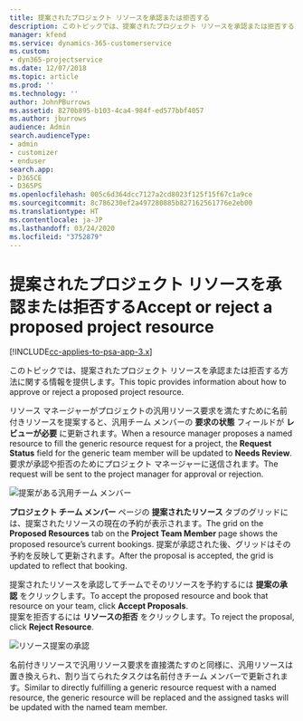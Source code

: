 ```yaml
---
title: 提案されたプロジェクト リソースを承認または拒否する
description: このトピックでは、提案されたプロジェクト リソースを承認または拒否する方法に関する情報を提供します。
manager: kfend
ms.service: dynamics-365-customerservice
ms.custom:
- dyn365-projectservice
ms.date: 12/07/2018
ms.topic: article
ms.prod: ''
ms.technology: ''
author: JohnPBurrows
ms.assetid: 8270b895-b103-4ca4-984f-ed577bbf4057
ms.author: jburrows
audience: Admin
search.audienceType:
- admin
- customizer
- enduser
search.app:
- D365CE
- D365PS
ms.openlocfilehash: 005c6d364dcc7127a2cd8023f125f15f67c1a9ce
ms.sourcegitcommit: 8c786230ef2a497280885b827162561776e2eb00
ms.translationtype: HT
ms.contentlocale: ja-JP
ms.lasthandoff: 03/24/2020
ms.locfileid: "3752879"
---
```

# <a name="accept-or-reject-a-proposed-project-resource"></a><span data-ttu-id="caff0-103">提案されたプロジェクト リソースを承認または拒否する</span><span class="sxs-lookup"><span data-stu-id="caff0-103">Accept or reject a proposed project resource</span></span>

[!INCLUDE[cc-applies-to-psa-app-3.x](../includes/cc-applies-to-psa-app-3x.md)]

<span data-ttu-id="caff0-104">このトピックでは、提案されたプロジェクト リソースを承認または拒否する方法に関する情報を提供します。</span><span class="sxs-lookup"><span data-stu-id="caff0-104">This topic provides information about how to approve or reject a proposed project resource.</span></span>

<span data-ttu-id="caff0-105">リソース マネージャーがプロジェクトの汎用リソース要求を満たすために名前付きリソースを提案すると、汎用チーム メンバーの **要求の状態** フィールドが **レビューが必要** に更新されます。</span><span class="sxs-lookup"><span data-stu-id="caff0-105">When a resource manager proposes a named resource to fill the generic resource request for a project, the **Request Status** field for the generic team member will be updated to **Needs Review**.</span></span> <span data-ttu-id="caff0-106">要求が承認や拒否のためにプロジェクト マネージャーに送信されます。</span><span class="sxs-lookup"><span data-stu-id="caff0-106">The request will be sent to the project manager for approval or rejection.</span></span>

![提案がある汎用チーム メンバー](media/RM-how-to-19.png)

<span data-ttu-id="caff0-108">**プロジェクト チーム メンバー** ページの **提案されたリソース** タブのグリッドには、提案されたリソースの現在の予約が表示されます。</span><span class="sxs-lookup"><span data-stu-id="caff0-108">The grid on the **Proposed Resources** tab on the **Project Team Member** page shows the proposed resource’s current bookings.</span></span> <span data-ttu-id="caff0-109">提案が承認された後、グリッドはその予約を反映して更新されます。</span><span class="sxs-lookup"><span data-stu-id="caff0-109">After the proposal is accepted, the grid is updated to reflect that booking.</span></span> 

<span data-ttu-id="caff0-110">提案されたリソースを承認してチームでそのリソースを予約するには **提案の承認** をクリックします。</span><span class="sxs-lookup"><span data-stu-id="caff0-110">To accept the proposed resource and book that resource on your team, click **Accept Proposals**.</span></span>  
<span data-ttu-id="caff0-111">提案を拒否するには **リソースの拒否** をクリックします。</span><span class="sxs-lookup"><span data-stu-id="caff0-111">To reject the proposal, click **Reject Resource**.</span></span>

![リソース提案の承認](media/RM-how-to-20.png) 

<span data-ttu-id="caff0-113">名前付きリソースで汎用リソース要求を直接満たすのと同様に、汎用リソースは置き換えられ、割り当てられたタスクは名前付きチーム メンバーで更新されます。</span><span class="sxs-lookup"><span data-stu-id="caff0-113">Similar to directly fulfilling a generic resource request with a named resource, the generic resource will be replaced and the assigned tasks will be updated with the named team member.</span></span>
